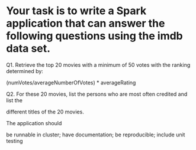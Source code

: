 # Your task is to write a Spark application that can answer the following questions using the imdb data set.

 

Q1. Retrieve the top 20 movies with a minimum of 50 votes with the ranking determined by:

(numVotes/averageNumberOfVotes) * averageRating

 

Q2. For these 20 movies, list the persons who are most often credited and list the

different titles of the 20 movies.

 

The application should

be runnable in cluster;
have documentation;
be reproducible;
include unit testing
